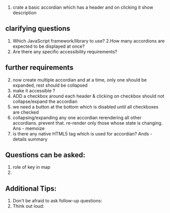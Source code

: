 1. crate a basic accordian which has a header and on clicking it show description

## clarifying questions 
1. Which JavaScript framework/library to use? 
2.How many accordions are expected to be displayed at once?
3. Are there any specific accessibility requirements? 

## further requirements
2. now create multiple accordian and at a time, only one should be expanded, rest should be collapsed
3. make it accessible ? 
4. ADD a checkbox around each header & clicking on checkbox should not collapse/expand the accordian
5.  we need a button at the bottom which is disabled until all checkboxes are checked
5. collapsing/expanding any one accordian rerendering all other accordians. prevent that. re-render only those whose state is changing. Ans - memoize
6. is there any native HTML5 tag which is used for accordian? Ands - details summary

 


## Questions can be asked: 
1. role of key in map
2. 

## Additional Tips:
1. Don't be afraid to ask follow-up questions:
2. Think out loud: